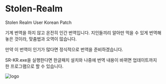 # Stolen-Realm
Stolen Realm User Korean Patch

기계 번역을 하지 않고 온전히 인간 번역입니다.
지인들끼리 알아만 먹을 수 있게 번역해 놓은 것이라, 맞춤법과 오역이 많습니다.

만약 이 번역이 인기가 많다면 정식적으로 번역을 준비하겠습니다.

SR-KR.exe을 실행한다면 한글패치 설치와 나중에 번역 내용이 바뀌면 업데이트까지 한 프로그램으로 할 수 있습니다.

![logo](https://user-images.githubusercontent.com/47059530/184824206-5af54da1-8cc3-4a99-8d6d-8649afb37b4e.png)
